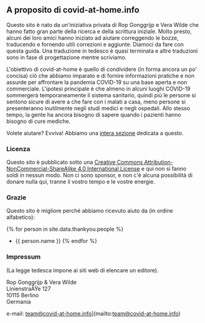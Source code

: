 ## A proposito di covid-at-home.info

Questo sito è nato da un'iniziativa privata di Rop Gonggrijp e Vera Wilde che hanno fatto gran parte della ricerca e della scrittura iniziale. Molto presto, alcuni dei loro amici hanno iniziato ad aiutare correggendo le bozze, traducendo e fornendo utili correzioni e aggiunte. Diamoci da fare con questa guida. Una traduzione in tedesco è quasi terminata e altre traduzioni sono in fase di progettazione mentre scriviamo.

L'obiettivo di covid-at-home è quello di condividere (in forma ancora un po' concisa) ciò che abbiamo imparato e di fornire informazioni pratiche e non assurde per affrontare la pandemia COVID-19 su una base aperta e non commerciale. L'ipotesi principale è che almeno in alcuni luoghi COVID-19 sommergerà temporaneamente il sistema sanitario, quindi più le persone si sentono sicure di avere a che fare con i malati a casa, meno persone si presenteranno inutilmente negli studi medici e negli ospedali. Allo stesso tempo, la gente ha ancora bisogno di sapere quando i pazienti hanno bisogno di cure mediche. 

Volete aiutare? Evviva! Abbiamo una [intera sezione](/aiuto) dedicata a questo.

### Licenza

Questo sito è pubblicato sotto una [Creative Commons Attribution-NonCommercial-ShareAlike 4.0 International License](http://creativecommons.org/licenses/by-nc-sa/4.0/) e qui non si fanno soldi in nessun modo. Non ci sono sponsor, e non c'è alcuna possibilità di donare nulla qui, tranne il vostro tempo e le vostre energie.

### Grazie

Questo sito è migliore perché abbiamo ricevuto aiuto da (in ordine alfabetico):

{% for person in site.data.thankyou.people %}
* {{ person.name }}
{% endfor %}

### Impressum

(La legge tedesca impone ai siti web di elencare un editore).

Rop Gonggrijp & Vera Wilde<br>
LinienstraÃŸe 127<br>
10115 Berlino<br>
Germania

e-mail: team@covid-at-home.info](mailto:team@covid-at-home.info)